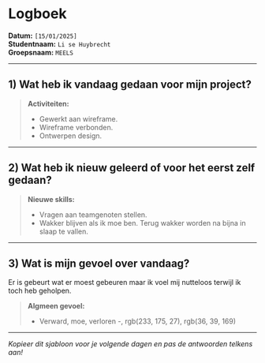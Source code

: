# Logboek

**Datum:** `[15/01/2025]`  
**Studentnaam:** `Li se Huybrecht`  
**Groepsnaam:** `MEELS`

---

## 1) Wat heb ik vandaag gedaan voor mijn project?

> **Activiteiten:**  
> - Gewerkt aan wireframe.
> - Wireframe verbonden.
> - Ontwerpen design.

---
## 2) Wat heb ik nieuw geleerd of voor het eerst zelf gedaan?

> **Nieuwe skills:**  
> - Vragen aan teamgenoten stellen.
> - Wakker blijven als ik moe ben. Terug wakker worden na bijna in slaap te vallen.

---

## 3) Wat is mijn gevoel over vandaag?

Er is gebeurt wat er moest gebeuren maar ik voel mij nutteloos terwijl ik toch heb geholpen.


> **Algmeen gevoel:**  
> -  Verward, moe, verloren
> -, rgb(233, 175, 27), rgb(36, 39, 169)


---

*Kopieer dit sjabloon voor je volgende dagen en pas de antwoorden telkens aan!*
